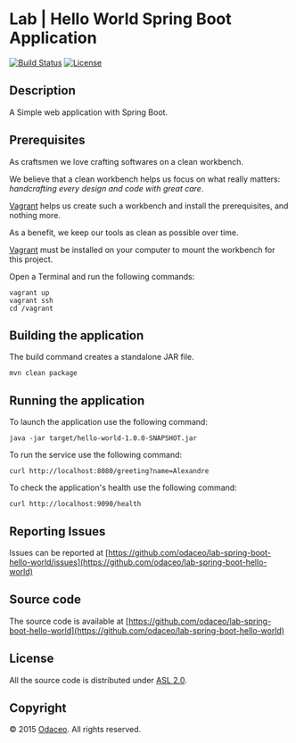# Lab | Hello World Spring Boot Application

[![Build Status](https://travis-ci.org/odaceo/lab-spring-boot-hello-world.svg)](https://travis-ci.org/odaceo/lab-spring-boot-hello-world)
[![License](https://img.shields.io/github/license/odaceo/lab-spring-boot-hello-world.svg)](LICENSE)

## Description

A Simple web application with Spring Boot.

## Prerequisites

As craftsmen we love crafting softwares on a clean workbench. 

We believe that a clean workbench helps us focus on what really matters: 
_handcrafting every design and code with great care_. 

[Vagrant](https://www.vagrantup.com/) helps us create such a workbench and install 
the prerequisites, and nothing more.

As a benefit, we keep our tools as clean as possible over time.  

[Vagrant](https://www.vagrantup.com/downloads.html) must be installed on your 
computer to mount the workbench for this project.

Open a Terminal and run the following commands:

```shell
vagrant up
vagrant ssh
cd /vagrant
```

## Building the application

The build command creates a standalone JAR file.

``` shell
mvn clean package
```

## Running the application

To launch the application use the following command:

``` shell
java -jar target/hello-world-1.0.0-SNAPSHOT.jar
```

To run the service use the following command: 

``` shell
curl http://localhost:8080/greeting?name=Alexandre
```

To check the application's health use the following command:

``` shell
curl http://localhost:9090/health
```

## Reporting Issues

Issues can be reported at [https://github.com/odaceo/lab-spring-boot-hello-world/issues](https://github.com/odaceo/lab-spring-boot-hello-world)

## Source code

The source code is available at [https://github.com/odaceo/lab-spring-boot-hello-world](https://github.com/odaceo/lab-spring-boot-hello-world)

## License

All the source code is distributed under [ASL 2.0](LICENSE).

## Copyright

© 2015 [Odaceo](http://odaceo.ch). All rights reserved.
